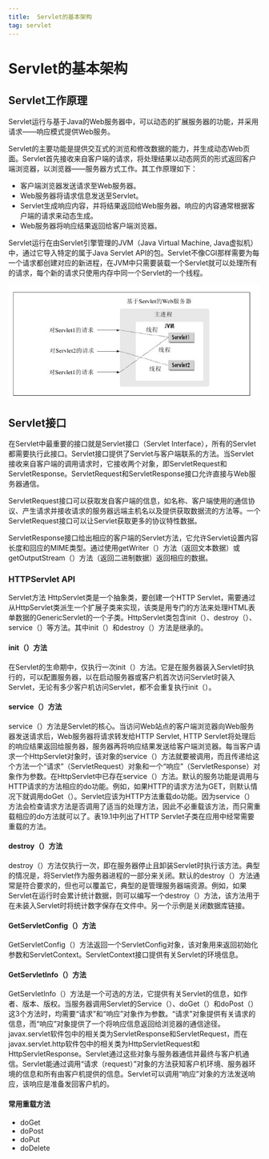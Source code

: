 ```yaml
---
title:  Servlet的基本架构
tag: servlet
---
```

<!-- toc -->
#  Servlet的基本架构

## Servlet工作原理

Servlet运行与基于Java的Web服务器中，可以动态的扩展服务器的功能，并采用请求——响应模式提供Web服务。

Servlet的主要功能是提供交互式的浏览和修改数据的能力，并生成动态Web页面。Servlet首先接收来自客户端的请求，将处理结果以动态网页的形式返回客户端浏览器，以浏览器——服务器方式工作。其工作原理如下：

* 客户端浏览器发送请求至Web服务器。
* Web服务器将请求信息发送至Servlet。
* Servlet生成响应内容，并将结果返回给Web服务器。响应的内容通常根据客户端的请求来动态生成。
* Web服务器将响应结果返回给客户端浏览器。

Servlet运行在由Servlet引擎管理的JVM（Java Virtual Machine, Java虚拟机）中，通过它导入特定的属于Java Servlet API的包。Servlet不像CGI那样需要为每一个请求都创建对应的新进程，在JVM中只需要装载一个Servlet就可以处理所有的请求，每个新的请求只使用内存中同一个Servlet的一个线程。

![img](servlet原理.jpeg)


## Servlet接口

在Servlet中最重要的接口就是Servlet接口（Servlet Interface），所有的Servlet都需要执行此接口。Servlet接口提供了Servlet与客户端联系的方法。当Servlet接收来自客户端的调用请求时，它接收两个对象，即ServletRequest和ServletResponse。ServletRequest和ServletResponse接口允许直接与Web服务器通信。

ServletRequest接口可以获取发自客户端的信息，如名称、客户端使用的通信协议、产生请求并接收请求的服务器远端主机名以及提供获取数据流的方法等。一个ServletRequest接口可以让Servlet获取更多的协议特性数据。
 
ServletResponse接口给出相应的客户端的Servlet方法，它允许Servlet设置内容长度和回应的MIME类型。通过使用getWriter（）方法（返回文本数据）或getOutputStream（）方法（返回二进制数据）返回相应的数据。

### HTTPServlet API

Servlet方法
HttpServlet类是一个抽象类，要创建一个HTTP Servlet，需要通过从HttpServlet类派生一个扩展子类来实现，该类是用专门的方法来处理HTML表单数据的GenericServlet的一个子类。HttpServlet类包含init（）、destroy（）、service（）等方法。其中init（）和destroy（）方法是继承的。


#### init（）方法
在Servlet的生命期中，仅执行一次init（）方法。它是在服务器装入Servlet时执行的，可以配置服务器，以在启动服务器或客户机首次访问Servlet时装入Servlet，无论有多少客户机访问Servlet，都不会重复执行init（）。

#### service（）方法
service（）方法是Servlet的核心。当访问Web站点的客户端浏览器向Web服务器发送请求后，Web服务器将请求转发给HTTP Servlet, HTTP Servlet将处理后的响应结果返回给服务器，服务器再将响应结果发送给客户端浏览器。每当客户请求一个HttpServlet对象时，该对象的service（）方法就要被调用，而且传递给这个方法一个“请求”（ServletRequest）对象和一个“响应”（ServletResponse）对象作为参数。在HttpServlet中已存在service（）方法。默认的服务功能是调用与HTTP请求的方法相应的do功能。例如，如果HTTP的请求方法为GET，则默认情况下就调用doGet（）。Servlet应该为HTTP方法重载do功能。因为service（）方法会检查请求方法是否调用了适当的处理方法，因此不必重载该方法，而只需重载相应的do方法就可以了。表19.1中列出了HTTP Servlet子类在应用中经常需要重载的方法。

#### destroy（）方法
destroy（）方法仅执行一次，即在服务器停止且卸装Servlet时执行该方法。典型的情况是，将Servlet作为服务器进程的一部分来关闭。默认的destroy（）方法通常是符合要求的，但也可以覆盖它，典型的是管理服务器端资源。例如，如果Servlet在运行时会累计统计数据，则可以编写一个destroy（）方法，该方法用于在未装入Servlet时将统计数字保存在文件中。另一个示例是关闭数据库链接。

#### GetServletConfig（）方法
GetServletConfig（）方法返回一个ServletConfig对象，该对象用来返回初始化参数和ServletContext。ServletContext接口提供有关Servlet的环境信息。

#### GetServletInfo（）方法
GetServletInfo（）方法是一个可选的方法，它提供有关Servlet的信息，如作者、版本、版权。当服务器调用Servlet的Service（）、doGet（）和doPost（）这3个方法时，均需要“请求”和“响应”对象作为参数。“请求”对象提供有关请求的信息，而“响应”对象提供了一个将响应信息返回给浏览器的通信途径。javax.servlet软件包中的相关类为ServletResponse和ServletRequest，而在javax.servlet.http软件包中的相关类为HttpServletRequest和HttpServletResponse。Servlet通过这些对象与服务器通信并最终与客户机通信。Servlet能通过调用“请求（request）”对象的方法获知客户机环境、服务器环境的信息和所有由客户机提供的信息。Servlet可以调用“响应”对象的方法发送响应，该响应是准备发回客户机的。

#### 常用重载方法

* doGet
* doPost
* doPut
* doDelete

